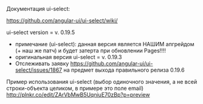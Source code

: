 Документация ui-select:

https://github.com/angular-ui/ui-select/wiki/

ui-select version = v. 0.19.5
*  примечание (ui-select): данная версия является НАШИМ апгрейдом (+ наш же патч) и будет затерта при обновлении Pages!!!!
*  оригинальная версия ui-select = v. 0.19.3
*  Отслеживать заявку https://github.com/angular-ui/ui-select/issues/1867 на предмет выхода правильного релиза 0.19.6


Пример использования ui-select (выбор одиночного значения, а не всей строки-объекта целиком, в примере это поле email)
http://plnkr.co/edit/ZArVbMwB5UqniuE70zBp?p=preview

